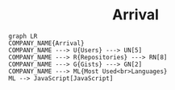 <h1 align="center">Arrival</h1>

```mermaid
graph LR
COMPANY_NAME{Arrival}
COMPANY_NAME ---> U{Users} ---> UN[5]
COMPANY_NAME ---> R{Repositories} ---> RN[8]
COMPANY_NAME ---> G{Gists} ---> GN[2]
COMPANY_NAME ---> ML{Most Used<br>Languages}
ML --> JavaScript[JavaScript]
```
